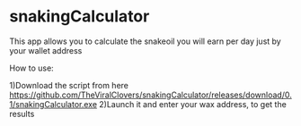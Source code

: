 # snakingCalculator
This app allows you to calculate the snakeoil you will earn per day just by your wallet address

How to use:

1)Download the script from here https://github.com/TheViralClovers/snakingCalculator/releases/download/0.1/snakingCalculator.exe
2)Launch it and enter your wax address, to get the results
